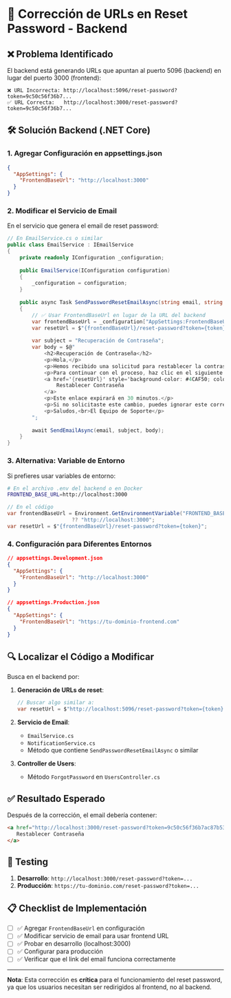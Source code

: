 # 🔧 Corrección de URLs en Reset Password - Backend

## ❌ **Problema Identificado**

El backend está generando URLs que apuntan al puerto 5096 (backend) en lugar del puerto 3000 (frontend):

```
❌ URL Incorrecta: http://localhost:5096/reset-password?token=9c50c56f36b7...
✅ URL Correcta:   http://localhost:3000/reset-password?token=9c50c56f36b7...
```

## 🛠️ **Solución Backend (.NET Core)**

### 1. **Agregar Configuración en appsettings.json**

```json
{
  "AppSettings": {
    "FrontendBaseUrl": "http://localhost:3000"
  }
}
```

### 2. **Modificar el Servicio de Email**

En el servicio que genera el email de reset password:

```csharp
// En EmailService.cs o similar
public class EmailService : IEmailService
{
    private readonly IConfiguration _configuration;
    
    public EmailService(IConfiguration configuration)
    {
        _configuration = configuration;
    }
    
    public async Task SendPasswordResetEmailAsync(string email, string token)
    {
        // ✅ Usar FrontendBaseUrl en lugar de la URL del backend
        var frontendBaseUrl = _configuration["AppSettings:FrontendBaseUrl"];
        var resetUrl = $"{frontendBaseUrl}/reset-password?token={token}";
        
        var subject = "Recuperación de Contraseña";
        var body = $@"
            <h2>Recuperación de Contraseña</h2>
            <p>Hola,</p>
            <p>Hemos recibido una solicitud para restablecer la contraseña de tu cuenta.</p>
            <p>Para continuar con el proceso, haz clic en el siguiente enlace:</p>
            <a href='{resetUrl}' style='background-color: #4CAF50; color: white; padding: 14px 20px; text-decoration: none; display: inline-block; border-radius: 4px;'>
                Restablecer Contraseña
            </a>
            <p>Este enlace expirará en 30 minutos.</p>
            <p>Si no solicitaste este cambio, puedes ignorar este correo.</p>
            <p>Saludos,<br>El Equipo de Soporte</p>
        ";
        
        await SendEmailAsync(email, subject, body);
    }
}
```

### 3. **Alternativa: Variable de Entorno**

Si prefieres usar variables de entorno:

```bash
# En el archivo .env del backend o en Docker
FRONTEND_BASE_URL=http://localhost:3000
```

```csharp
// En el código
var frontendBaseUrl = Environment.GetEnvironmentVariable("FRONTEND_BASE_URL") 
                     ?? "http://localhost:3000";
var resetUrl = $"{frontendBaseUrl}/reset-password?token={token}";
```

### 4. **Configuración para Diferentes Entornos**

```json
// appsettings.Development.json
{
  "AppSettings": {
    "FrontendBaseUrl": "http://localhost:3000"
  }
}

// appsettings.Production.json
{
  "AppSettings": {
    "FrontendBaseUrl": "https://tu-dominio-frontend.com"
  }
}
```

## 🔍 **Localizar el Código a Modificar**

Busca en el backend por:

1. **Generación de URLs de reset**:
   ```csharp
   // Buscar algo similar a:
   var resetUrl = $"http://localhost:5096/reset-password?token={token}";
   ```

2. **Servicio de Email**:
   - `EmailService.cs`
   - `NotificationService.cs`
   - Método que contiene `SendPasswordResetEmailAsync` o similar

3. **Controller de Users**:
   - Método `ForgotPassword` en `UsersController.cs`

## ✅ **Resultado Esperado**

Después de la corrección, el email debería contener:

```html
<a href="http://localhost:3000/reset-password?token=9c50c56f36b7ac87b53b3b4582dce53ef1454ed99be4e641f95a9f56d4681462">
   Restablecer Contraseña
</a>
```

## 🚀 **Testing**

1. **Desarrollo**: `http://localhost:3000/reset-password?token=...`
2. **Producción**: `https://tu-dominio.com/reset-password?token=...`

## 📋 **Checklist de Implementación**

- [ ] ✅ Agregar `FrontendBaseUrl` en configuración
- [ ] ✅ Modificar servicio de email para usar frontend URL
- [ ] ✅ Probar en desarrollo (localhost:3000)
- [ ] ✅ Configurar para producción
- [ ] ✅ Verificar que el link del email funciona correctamente

---

**Nota**: Esta corrección es **crítica** para el funcionamiento del reset password, ya que los usuarios necesitan ser redirigidos al frontend, no al backend.

